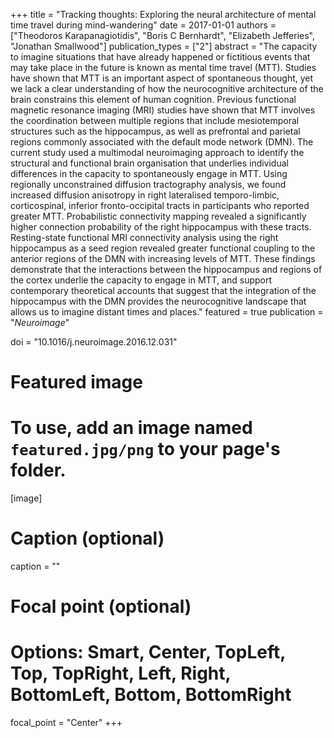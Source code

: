 +++
title = "Tracking thoughts: Exploring the neural architecture of mental time travel during mind-wandering"
date = 2017-01-01
authors = ["Theodoros Karapanagiotidis", "Boris C Bernhardt", "Elizabeth Jefferies", "Jonathan Smallwood"]
publication_types = ["2"]
abstract = "The capacity to imagine situations that have already happened or fictitious events that may take place in the future is known as mental time travel (MTT). Studies have shown that MTT is an important aspect of spontaneous thought, yet we lack a clear understanding of how the neurocognitive architecture of the brain constrains this element of human cognition. Previous functional magnetic resonance imaging (MRI) studies have shown that MTT involves the coordination between multiple regions that include mesiotemporal structures such as the hippocampus, as well as prefrontal and parietal regions commonly associated with the default mode network (DMN). The current study used a multimodal neuroimaging approach to identify the structural and functional brain organisation that underlies individual differences in the capacity to spontaneously engage in MTT. Using regionally unconstrained diffusion tractography analysis, we found increased diffusion anisotropy in right lateralised temporo-limbic, corticospinal, inferior fronto-occipital tracts in participants who reported greater MTT. Probabilistic connectivity mapping revealed a significantly higher connection probability of the right hippocampus with these tracts. Resting-state functional MRI connectivity analysis using the right hippocampus as a seed region revealed greater functional coupling to the anterior regions of the DMN with increasing levels of MTT. These findings demonstrate that the interactions between the hippocampus and regions of the cortex underlie the capacity to engage in MTT, and support contemporary theoretical accounts that suggest that the integration of the hippocampus with the DMN provides the neurocognitive landscape that allows us to imagine distant times and places."
featured = true
publication = "*Neuroimage*"

doi = "10.1016/j.neuroimage.2016.12.031"

# Featured image
# To use, add an image named `featured.jpg/png` to your page's folder. 
[image]
  # Caption (optional)
  caption = ""

  # Focal point (optional)
  # Options: Smart, Center, TopLeft, Top, TopRight, Left, Right, BottomLeft, Bottom, BottomRight
  focal_point = "Center"
+++

<script type='text/javascript' src='https://d1bxh8uas1mnw7.cloudfront.net/assets/embed.js'></script>
<script async src="https://badge.dimensions.ai/badge.js" charset="utf-8"></script>


<div style="width: 100px; display: inline-block;" data-badge-popover="left" data-badge-type="donut" data-doi="10.1016/j.neuroimage.2016.12.031" data-hide-no-mentions="true" class="altmetric-embed"></div>
<div style="display: inline-block; margin-bottom: 4em; margin-right: 40em;" class="__dimensions_badge_embed__" data-doi="10.1016/j.neuroimage.2016.12.031" data-hide-zero-citations="true" data-style="small_circle" ></div>


